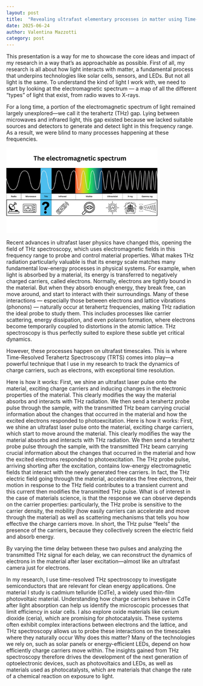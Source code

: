 ```yaml
---
layout: post
title:  "Revealing ultrafast elementary processes in matter using Time-resolved THz-spectroscopy"
date: 2025-06-24
author: Valentina Mazzotti
category: post
---
```


This presentation is a way for me to showcase the core ideas and impact of my research in a way that’s as approachable as possible. First of all, my research is all about how light interacts with matter, a fundamental process that underpins technologies like solar cells, sensors, and LEDs.
But not all light is the same. To understand the kind of light I work with, we need to start by looking at the electromagnetic spectrum — a map of all the different “types” of light that exist, from radio waves to X-rays.

For a long time, a portion of the electromagnetic spectrum of light remained largely unexplored—we call it the terahertz (THz) gap. Lying between microwaves and infrared light, this gap existed because we lacked suitable sources and detectors to generate and detect light in this frequency range. As a result, we were blind to many processes happening at these frequencies.

<img src="./figs_thz/electromagnetic_spectrum.png" width="400">

Recent advances in ultrafast laser physics have changed this, opening the field of THz spectroscopy, which uses electromagnetic fields in this frequency range to probe and control material properties. 
What makes THz radiation particularly valuable is that its energy scale matches many fundamental low-energy processes in physical systems. For example, when light is absorbed by a material, its energy is transferred to negatively charged carriers, called electrons. Normally, electrons are tightly bound in the material. But when they absorb enough energy, they break free, can move around, and start to interact with their surroundings. Many of these interactions — especially those between electrons and lattice vibrations (phonons) — naturally occur at terahertz frequencies, making THz radiation the ideal probe to study them. This includes processes like carrier scattering, energy dissipation, and even polaron formation, where electrons become temporarily coupled to distortions in the atomic lattice. THz spectroscopy is thus perfectly suited to explore these subtle yet critical dynamics.

However, these processes happen on ultrafast timescales. This is where Time-Resolved Terahertz Spectroscopy (TRTS) comes into play—a powerful technique that I use in my research to track the dynamics of charge carriers, such as electrons, with exceptional time resolution. 

Here is how it works: First, we shine an ultrafast laser pulse onto the material, exciting charge carriers and inducing changes in the electronic properties of the material. This clearly modifies the way the material absorbs and interacts with THz radiation. We then send a terahertz probe pulse through the sample, with the transmitted THz beam carrying crucial information about the changes that occurred in the material and how the excited electrons responded to photoexcitation. 
Here is how it works: First, we shine an ultrafast laser pulse onto the material, exciting charge carriers, which start to move around the material. This clearly modifies the way the material absorbs and interacts with THz radiation. We then send a terahertz probe pulse through the sample, with the transmitted THz beam carrying crucial information about the changes that occurred in the material and how the excited electrons responded to photoexcitation. 
The THz probe pulse, arriving shorting after the excitation, contains low-energy electromagnetic fields that interact with the newly generated free carriers. In fact, the THz electric field going through the material, accelerates the free electrons, their motion in response to the THz field contributes to a transient current and this current then modifies the transmitted THz pulse. What is of interest in the case of materials science, is that the response we can observe depends on the carrier properties: particularly, the THz probe is sensitive to the carrier density, the mobility (how easily carriers can accelerate and move through the material) as well as scattering mechanisms that tells you how effective the charge carriers move. In short, the THz pulse “feels” the presence of the carriers, because they collectively screen the electric field and absorb energy. 

By varying the time delay between these two pulses and analyzing the transmitted THz signal for each delay, we can reconstruct the dynamics of electrons in the material after laser excitation—almost like an ultrafast camera just for electrons. 

In my research, I use time-resolved THz spectroscopy to investigate semiconductors that are relevant for clean energy applications. One material I study is cadmium telluride (CdTe), a widely used thin-film photovoltaic material. Understanding how charge carriers behave in CdTe after light absorption can help us identify the microscopic processes that limit efficiency in solar cells. I also explore oxide materials like cerium dioxide (ceria), which are promising for photocatalysis. These systems often exhibit complex interactions between electrons and the lattice, and THz spectroscopy allows us to probe these interactions on the timescales where they naturally occur
Why does this matter? Many of the technologies we rely on, such as solar panels or energy-efficient LEDs, depend on how efficiently charge carriers move within. The insights gained from THz spectroscopy therefore drives the development of the next generation of optoelectronic devices, such as photovoltaics and LEDs, as well as materials used as photocatalysts, which are materials that change the rate of a chemical reaction on exposure to light.


